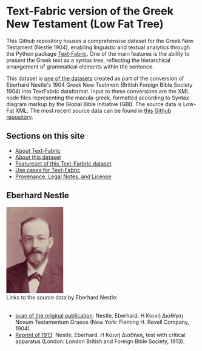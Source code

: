 # Text-Fabric version of the Greek New Testament (Low Fat Tree)

This Github repository houses a comprehensive dataset for the Greek New Testament (Nestle 1904), enabling  linguistic and textual analytics through the Python package [Text-Fabric](tf.md). One of the main features is the ability to present the Greek text as a syntax tree, reflecting the hierarchical arrangement of grammatical elements within the sentence. 

This dataset is [one of the datasets](about.md) created as part of the conversion of Eberhard Nestle's 1904 Greek New Testment (British Foreign Bible Society 1904) into TextFabric dataformat. Input to these conversions are the XML node files representing the macula-greek, formatted according to Syntax diagram markup by the Global Bible Initiative (GBI). The source data is Low-Fat XML. The most recent source data can be found in [this Github repository](https://github.com/Clear-Bible/macula-greek/tree/main/Nestle1904/lowfat).

## Sections on this site

* [About Text-Fabric](tf.md)
* [About this dataset](about.md)
* [Featureset of this Text-Farbric dataset](features/home.md)
* [Use cases for Text-Fabric](usage.md)
* [Provenance, Legal Notes, and License](legal.md)

## Eberhard Nestle 
<!--
<style>
  .container {
    display: flex;
    flex-wrap: wrap;
    justify-content: flex-end;
    gap: 5px;
  }

  .image-container {
    width: 150px;
    margin: 5px;
  }
</style>
-->
<div class="container">
  <div class="image-container">
    <img src="assets/images/Eberhard_Nestle.jpg" width="150" alt="Eberhard Nestle (photo: Public Domain)">
  </div>
  <div>
    Links to the source data by Eberhard Nestle:<br><br>    
<ul><li><a href="https://archive.org/details/the-greek-new-testament-nestle-1904-us-edition/mode/2up">scan of the original publication</a>: Nestle, Eberhard. Η Καινή Διαθήκη Novum Testamentum Graece (New York: Fleming H. Revell Company, 1904).
</li><li><a href="https://archive.org/details/hkainediathekete00lond">Reprint of 1913</a>: Nestle, Eberhard. Η Καινή Διαθήκη, test with critical apparatus (London: London British and Foreign Bible Society, 1913).</li></ul>
  </div>
</div>

